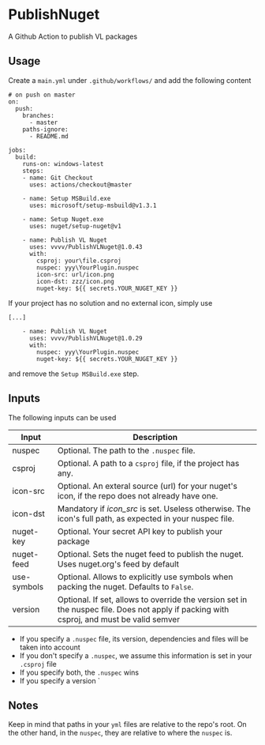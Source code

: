 # PublishNuget

A Github Action to publish VL packages
## Usage

Create a `main.yml` under `.github/workflows/` and add the following content

```
# on push on master
on:
  push:
    branches:
      - master
    paths-ignore:
      - README.md

jobs:
  build:
    runs-on: windows-latest
    steps:
    - name: Git Checkout
      uses: actions/checkout@master
    
    - name: Setup MSBuild.exe
      uses: microsoft/setup-msbuild@v1.3.1

    - name: Setup Nuget.exe
      uses: nuget/setup-nuget@v1
      
    - name: Publish VL Nuget
      uses: vvvv/PublishVLNuget@1.0.43
      with:
        csproj: your\file.csproj
        nuspec: yyy\YourPlugin.nuspec
        icon-src: url/icon.png
        icon-dst: zzz/icon.png
        nuget-key: ${{ secrets.YOUR_NUGET_KEY }}
```

If your project has no solution and no external icon, simply use

```
[...]

    - name: Publish VL Nuget
      uses: vvvv/PublishVLNuget@1.0.29
      with:
        nuspec: yyy\YourPlugin.nuspec
        nuget-key: ${{ secrets.YOUR_NUGET_KEY }}
```

and remove the `Setup MSBuild.exe` step.

## Inputs

The following inputs can be used

| Input              | Description                                                                                                                                     |
|--------------------|-------------------------------------------------------------------------------------------------------------------------------------------------|
| nuspec             | Optional. The path to the `.nuspec` file.                                                                                                       |
| csproj             | Optional. A path to a `csproj` file, if the project has any.                                                                                    |
| icon-src           | Optional. An exteral source (url) for your nuget's icon, if the repo does not already have one.                                                 |
| icon-dst           | Mandatory if _icon_src_ is set. Useless otherwise. The icon's full path, as expected in your nuspec file.                                       |
| nuget-key          | Optional. Your secret API key to publish your package                                                                                           |
| nuget-feed         | Optional. Sets the nuget feed to publish the nuget. Uses nuget.org's feed by default                                                            |
| use-symbols        | Optional. Allows to explicitly use symbols when packing the nuget. Defaults to `False`.                                                         |
| version            | Optional. If set, allows to override the version set in the nuspec file. Does not apply if packing with csproj, and must be valid semver                                                                                                                                                                 |

- If you specify a `.nuspec` file, its version, dependencies and files will be taken into account
- If you don't specify a `.nuspec`, we assume this information is set in your `.csproj` file
- If you specify both, the `.nuspec` wins
- If you specify a version `

## Notes

Keep in mind that paths in your `yml` files are relative to the repo's root. On the other hand, in the `nuspec`, they are relative to where the `nuspec` is.
